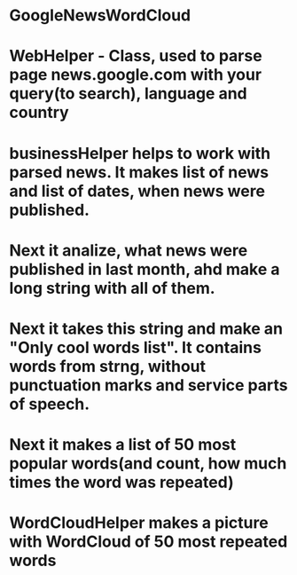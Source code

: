 # GoogleNewsWordCloud
# WebHelper - Class, used to parse page news.google.com with your query(to search), language and country
# businessHelper helps to work with parsed news. It makes list of news and list of dates, when news were published.
#   Next it analize, what news were published in last month, ahd make a long string with all of them.
#   Next it takes this string and make an "Only cool words list". It contains words from strng, without punctuation marks and service parts of speech.
#   Next it makes a list of 50 most popular words(and count, how much times the word was repeated)
# WordCloudHelper makes a picture with WordCloud of 50 most repeated words
